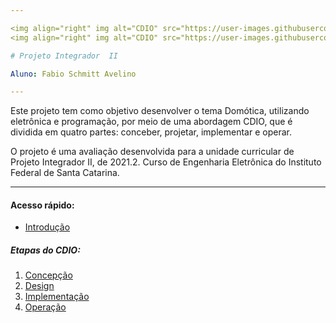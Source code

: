 ```yaml
---

<img align="right" img alt="CDIO" src="https://user-images.githubusercontent.com/72568537/156454098-0d24bb87-9fa6-486e-85c9-8f517c45bbc0.png" width="150" />
<img align="right" img alt="CDIO" src="https://user-images.githubusercontent.com/72568537/156454688-de6906e4-dcd9-40a0-a1cb-4099d75d1289.jpg" width="111" />

# Projeto Integrador  II

Aluno: Fabio Schmitt Avelino

---
```


Este projeto tem como objetivo desenvolver o tema Domótica, utilizando eletrônica e programação, por meio de uma abordagem CDIO, que é dividida em quatro partes:
conceber, projetar, implementar e operar.

O projeto é uma avaliação desenvolvida para a unidade curricular de Projeto Integrador II, de 2021.2.
Curso de Engenharia Eletrônica do Instituto Federal de Santa Catarina.

---

#### Acesso rápido:
* [Introdução](./Introdução.md)

##### Etapas do CDIO:
1. [Concepção](./Concepção.md)
2. [Design](./Design.md)
3. [Implementação](./Implementação.md)
4. [Operação](./Operação.md)
